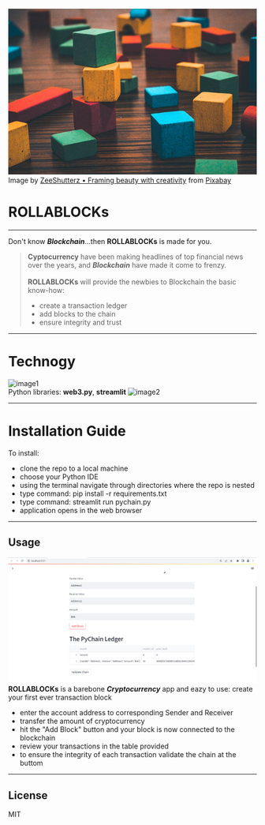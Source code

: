 ![blocks!](resource\building-blocks-g58d3556e1_640.jpg)\
Image by <a href="https://pixabay.com/users/zee_shutterz-12874543/?utm_source=link-attribution&utm_medium=referral&utm_campaign=image&utm_content=5097836">ZeeShutterz • Framing beauty with creativity</a> from <a href="https://pixabay.com//?utm_source=link-attribution&utm_medium=referral&utm_campaign=image&utm_content=5097836">Pixabay</a>
# ROLLABLOCKs
___
Don't know **_Blockchain_**...then **ROLLABLOCKs** is made for you.
> **Cyptocurrency** have been making headlines of top financial news over the years, and **_Blockchain_** have made it come to frenzy.\
\
> **ROLLABLOCKs** will provide the newbies to Blockchain the basic know-how:
> - create a transaction ledger
> - add blocks to the chain
> - ensure integrity and trust
___
# Technogy
![image1](https://staging.python.org/static/community_logos/python-logo.png)\
Python libraries: **web3.py**, **streamlit**
![image2](https://streamlit.io/images/brand/streamlit-logo-secondary-colormark-lighttext.png)
___
# Installation Guide
To install:
- clone the repo to a local machine
- choose your Python IDE
- using the terminal navigate through directories where the repo is nested
- type command: pip install -r requirements.txt
- type command: streamlit run pychain.py
- application opens in the web browser
---
## Usage
![pychain!](resource\pychain.png)
**ROLLABLOCKs** is a barebone **_Cryptocurrency_** app and eazy to use: create your first ever transaction block
- enter the account address to corresponding Sender and Receiver
- transfer the amount of cryptocurrency
- hit the "Add Block" button and your block is now connected to the blockchain
- review your transactions in the table provided
- to ensure the integrity of each transaction validate the chain at the buttom
---
## License

MIT
